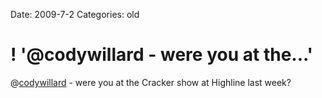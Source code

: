 Date: 2009-7-2
Categories: old

# ! '@codywillard - were you at the...'

@<a href="http://twitter.com/codywillard">codywillard</a> - were you at the Cracker show at Highline last week?

